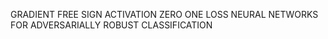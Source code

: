 GRADIENT FREE SIGN ACTIVATION ZERO ONE LOSS NEURAL
NETWORKS FOR ADVERSARIALLY ROBUST CLASSIFICATION
